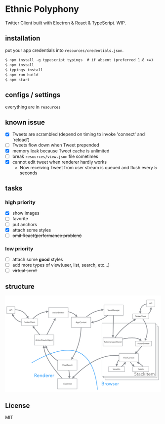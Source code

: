 Ethnic Polyphony
====

Twitter Client built with Electron & React & TypeScript. WIP.

## installation

put your app credentials into `resources/credentials.json`.

```
$ npm install -g typescript typings  # if absent (preferred 1.8 >=)
$ npm install
$ typings install
$ npm run build
$ npm start
```

## configs / settings

everything are in `resources`


## known issue

- [x] Tweets are scrambled (depend on timing to invoke 'connect' and 'reload')
- [ ] Tweets flow down when Tweet prepended  
- [x] memory leak because Tweet cache is unlimited
- [ ] break `resources/view.json` file sometimes
- [x] cannot edit tweet when renderer hardly works
  - Now receiving Tweet from user stream is queued and flush every 5 seconds

## tasks

### high priority

- [x] show images
- [ ] favorite
- [ ] put anchors
- [x] attach some styles
- [ ] ~~omit React(performance problem)~~

### low priority

- [ ] attach some **good** styles
- [ ] add more types of view(user, list, search, etc...)
- [ ] ~~virtual scroll~~

## structure

![structure](https://raw.githubusercontent.com/berlysia/EthnicPolyphony/master/image.png)

## License

MIT

